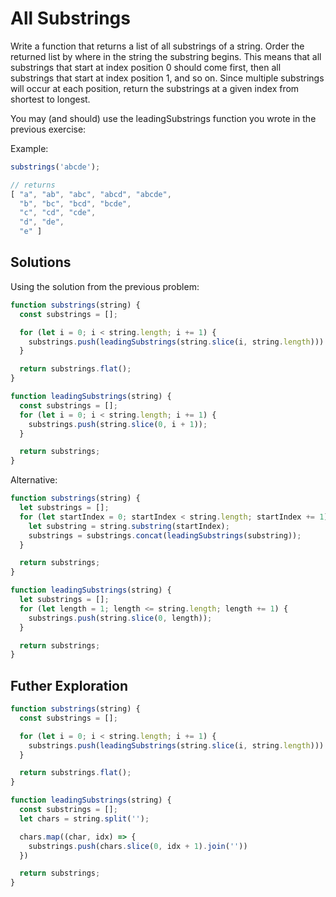 # All Substrings
Write a function that returns a list of all substrings of a string. Order the returned list by where in the string the substring begins. This means that all substrings that start at index position 0 should come first, then all substrings that start at index position 1, and so on. Since multiple substrings will occur at each position, return the substrings at a given index from shortest to longest.

You may (and should) use the leadingSubstrings function you wrote in the previous exercise:

Example:
```js
substrings('abcde');

// returns
[ "a", "ab", "abc", "abcd", "abcde",
  "b", "bc", "bcd", "bcde",
  "c", "cd", "cde",
  "d", "de",
  "e" ]
```
## Solutions
Using the solution from the previous problem:
```js
function substrings(string) {
  const substrings = [];

  for (let i = 0; i < string.length; i += 1) {
    substrings.push(leadingSubstrings(string.slice(i, string.length)))
  }

  return substrings.flat();
}

function leadingSubstrings(string) {
  const substrings = [];
  for (let i = 0; i < string.length; i += 1) {
    substrings.push(string.slice(0, i + 1));
  }

  return substrings;
}
```

Alternative:
```js
function substrings(string) {
  let substrings = [];
  for (let startIndex = 0; startIndex < string.length; startIndex += 1) {
    let substring = string.substring(startIndex);
    substrings = substrings.concat(leadingSubstrings(substring));
  }

  return substrings;
}

function leadingSubstrings(string) {
  let substrings = [];
  for (let length = 1; length <= string.length; length += 1) {
    substrings.push(string.slice(0, length));
  }

  return substrings;
}
```

## Futher Exploration
```js
function substrings(string) {
  const substrings = [];

  for (let i = 0; i < string.length; i += 1) {
    substrings.push(leadingSubstrings(string.slice(i, string.length)))
  }

  return substrings.flat();
}

function leadingSubstrings(string) {
  const substrings = [];
  let chars = string.split('');

  chars.map((char, idx) => {
    substrings.push(chars.slice(0, idx + 1).join(''))
  })

  return substrings;
}
```